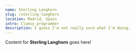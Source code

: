 ```yaml
---
name: Sterling Langhorn
slug: /sterling-langhorn
location: Madrid, Spain
intro: Clumsy programmer
description: I guess I'm not really sure what I'm doing.
---
```

Content for **Sterling Langhorn** goes here!